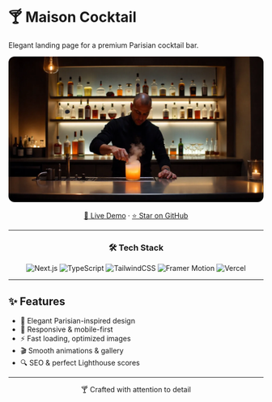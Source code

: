 # 🍸 Maison Cocktail

Elegant landing page for a premium Parisian cocktail bar.  

<div align="center">
  <img src="public/images/optimized/hero.webp" alt="Maison Cocktail Preview" width="800" style="border-radius: 12px;" />
  
  [🚀 Live Demo](https://maisoncocktail.vercel.app) · [⭐ Star on GitHub](https://github.com/DaniilK19/cocktails_bar)
</div>

---

<div align="center">

### 🛠️ Tech Stack  

![Next.js](https://img.shields.io/badge/Next.js-black?logo=next.js&logoColor=white&style=for-the-badge)
![TypeScript](https://img.shields.io/badge/TypeScript-3178C6?logo=typescript&logoColor=white&style=for-the-badge)
![TailwindCSS](https://img.shields.io/badge/Tailwind_CSS-38B2AC?logo=tailwind-css&logoColor=white&style=for-the-badge)
![Framer Motion](https://img.shields.io/badge/Framer_Motion-0055FF?logo=framer&logoColor=white&style=for-the-badge)
![Vercel](https://img.shields.io/badge/Hosted_on-Vercel-black?logo=vercel&logoColor=white&style=for-the-badge)

</div>

---

## ✨ Features
- 🎨 Elegant Parisian-inspired design  
- 📱 Responsive & mobile-first  
- ⚡ Fast loading, optimized images  
- 🎬 Smooth animations & gallery  
- 🔍 SEO & perfect Lighthouse scores  

---

<div align="center">
  🍸 Crafted with attention to detail  
</div>
